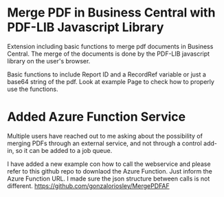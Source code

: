 # Merge PDF in Business Central with PDF-LIB Javascript Library

Extension including basic functions to merge pdf documents in Business Central. 
The merge of the documents is done by the PDF-LIB javascript library on the user's browser.

Basic functions to include Report ID and a RecordRef variable or just a base64 string of the pdf.
Look at example Page to check how to properly use the functions.

# Added Azure Function Service

Multiple users have reached out to me asking about the possibility of merging PDFs through an external service, and not through a control add-in, so it can be added to a job queue.

I have added a new example con how to call the webservice and please refer to this github repo to downlaod the Azure Function. Just inform the Azure Function URL. I made sure the json structure between calls is not different.
https://github.com/gonzaloriosley/MergePDFAF